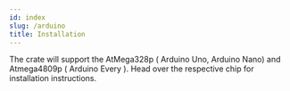 ```yaml
---
id: index
slug: /arduino
title: Installation
---
```


The crate will support the AtMega328p ( Arduino Uno, Arduino Nano) and
Atmega4809p ( Arduino Every ). Head over the respective chip for installation
instructions.
